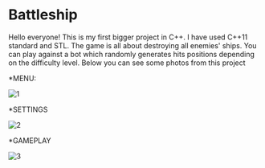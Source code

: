 # Battleship
Hello everyone! This is my first bigger project in C++. I have used C++11 standard and STL. The game is all about destroying all enemies' ships. You can play against a bot which randomly generates hits positions depending on the difficulty level. Below you can see some photos from this project

*MENU:

![1](https://user-images.githubusercontent.com/43554417/65710087-90298d00-e092-11e9-8fb9-dde65c098b69.png)

*SETTINGS

![2](https://user-images.githubusercontent.com/43554417/65713805-45ac0e80-e09a-11e9-9bce-b73055c9ae86.png)

*GAMEPLAY

![3](https://user-images.githubusercontent.com/43554417/65713832-5197d080-e09a-11e9-9f01-2758a5145c7c.png)
